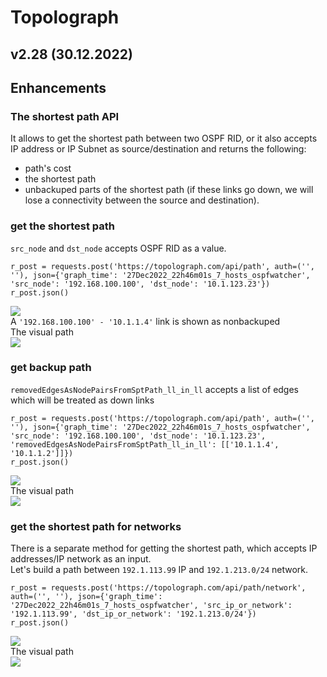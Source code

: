 # Topolograph

## v2.28 (30.12.2022)

## Enhancements
### The shortest path API
It allows to get the shortest path between two OSPF RID, or it also accepts IP address or IP Subnet as source/destination and returns the following: 
* path's cost
* the shortest path 
* unbackuped parts of the shortest path (if these links go down, we will lose a connectivity between the source and destination).

### get the shortest path
`src_node` and `dst_node` accepts OSPF RID as a value.  
```
r_post = requests.post('https://topolograph.com/api/path', auth=('', ''), json={'graph_time': '27Dec2022_22h46m01s_7_hosts_ospfwatcher', 'src_node': '192.168.100.100', 'dst_node': '10.1.123.23'})    
r_post.json()
```
![](https://github.com/Vadims06/topolograph/blob/aaabbef7bcbf5666024702aa1419599e9b9cd617/docs/release-notes/v2.28/api_shortest_path.png)  
A `'192.168.100.100' - '10.1.1.4'` link is shown as nonbackuped  
The visual path  
![](https://github.com/Vadims06/topolograph/blob/aaabbef7bcbf5666024702aa1419599e9b9cd617/docs/release-notes/v2.28/shortest_path_graph.png)  

### get backup path
`removedEdgesAsNodePairsFromSptPath_ll_in_ll` accepts a list of edges which will be treated as down links
```
r_post = requests.post('https://topolograph.com/api/path', auth=('', ''), json={'graph_time': '27Dec2022_22h46m01s_7_hosts_ospfwatcher', 'src_node': '192.168.100.100', 'dst_node': '10.1.123.23', 'removedEdgesAsNodePairsFromSptPath_ll_in_ll': [['10.1.1.4', '10.1.1.2']]})    
r_post.json()
```
![](https://github.com/Vadims06/topolograph/blob/aaabbef7bcbf5666024702aa1419599e9b9cd617/docs/release-notes/v2.28/api_backup_path.png)  
The visual path  
![](https://github.com/Vadims06/topolograph/blob/aaabbef7bcbf5666024702aa1419599e9b9cd617/docs/release-notes/v2.28/backup_path_graph.png)   

### get the shortest path for networks
There is a separate method for getting the shortest path, which accepts IP addresses/IP network as an input.  
Let's build a path between `192.1.113.99` IP and `192.1.213.0/24` network.  
```
r_post = requests.post('https://topolograph.com/api/path/network', auth=('', ''), json={'graph_time': '27Dec2022_22h46m01s_7_hosts_ospfwatcher', 'src_ip_or_network': '192.1.113.99', 'dst_ip_or_network': '192.1.213.0/24'})    
r_post.json()
```
![](https://github.com/Vadims06/topolograph/blob/aaabbef7bcbf5666024702aa1419599e9b9cd617/docs/release-notes/v2.28/api__shortest_path_between_networks.png)  
The visual path  
![](https://github.com/Vadims06/topolograph/blob/921fcf316f63f3ff6fafc1f6c899031952ad0bc4/docs/release-notes/v2.28/shortest_path_between_networks.png)  
